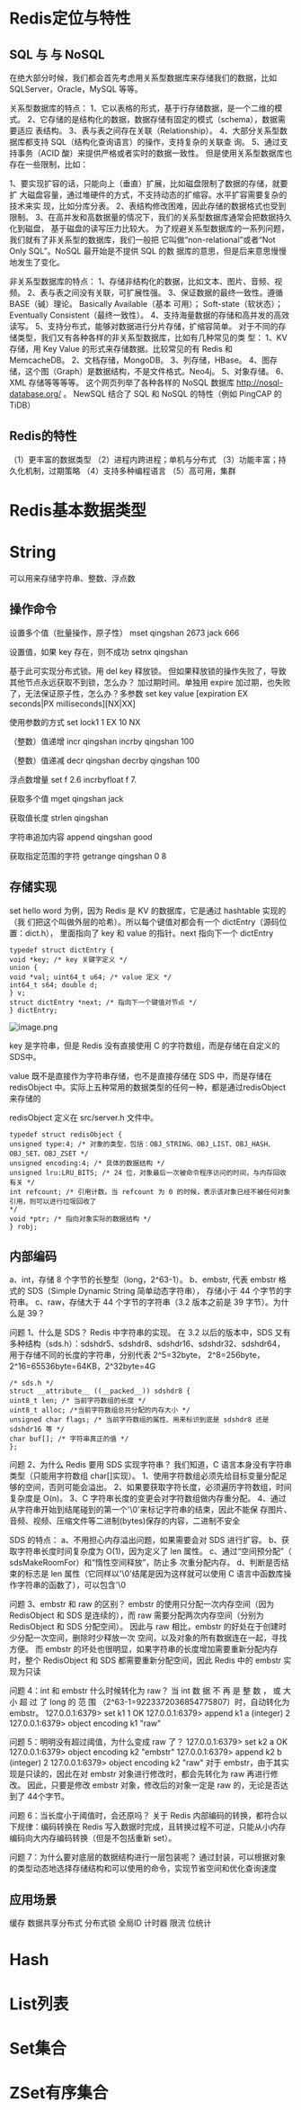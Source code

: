 # Redis定位与特性

## SQL 与 与  NoSQL

在绝大部分时候，我们都会首先考虑用关系型数据库来存储我们的数据，比如SQLServer，Oracle，MySQL 等等。

关系型数据库的特点：
1、它以表格的形式，基于行存储数据，是一个二维的模式。
2、它存储的是结构化的数据，数据存储有固定的模式（schema），数据需要适应
表结构。
3、表与表之间存在关联（Relationship）。
4、大部分关系型数据库都支持 SQL（结构化查询语言）的操作，支持复杂的关联查
询。
5、通过支持事务（ACID 酸）来提供严格或者实时的数据一致性。
但是使用关系型数据库也存在一些限制，比如：

1、要实现扩容的话，只能向上（垂直）扩展，比如磁盘限制了数据的存储，就要扩
大磁盘容量，通过堆硬件的方式，不支持动态的扩缩容。水平扩容需要复杂的技术来实
现，比如分库分表。
2、表结构修改困难，因此存储的数据格式也受到限制。
3、在高并发和高数据量的情况下，我们的关系型数据库通常会把数据持久化到磁盘，
基于磁盘的读写压力比较大。
为了规避关系型数据库的一系列问题，我们就有了非关系型的数据库，我们一般把
它叫做“non-relational”或者“Not Only SQL”。NoSQL 最开始是不提供 SQL 的数
据库的意思，但是后来意思慢慢地发生了变化。

非关系型数据库的特点：
1、存储非结构化的数据，比如文本、图片、音频、视频。
2、表与表之间没有关联，可扩展性强。
3、保证数据的最终一致性。遵循 BASE（碱）理论。 Basically Available（基本
可用）； Soft-state（软状态）； Eventually Consistent（最终一致性）。
4、支持海量数据的存储和高并发的高效读写。
5、支持分布式，能够对数据进行分片存储，扩缩容简单。
对于不同的存储类型，我们又有各种各样的非关系型数据库，比如有几种常见的类
型：
1、KV 存储，用 Key Value 的形式来存储数据。比较常见的有 Redis 和
MemcacheDB。
2、文档存储，MongoDB。
3、列存储，HBase。
4、图存储，这个图（Graph）是数据结构，不是文件格式。Neo4j。
5、对象存储。
6、XML 存储等等等等。
这个网页列举了各种各样的 NoSQL 数据库 http://nosql-database.org/ 。
NewSQL 结合了 SQL 和 NoSQL 的特性（例如 PingCAP 的 TiDB）

## Redis的特性

（1）更丰富的数据类型
（2）进程内跨进程；单机与分布式
（3）功能丰富；持久化机制，过期策略
（4）支持多种编程语言
（5）高可用，集群

# Redis基本数据类型

# String

可以用来存储字符串、整数、浮点数

## 操作命令

设置多个值（批量操作，原子性）
mset qingshan 2673 jack 666

设置值，如果 key 存在，则不成功
setnx qingshan

基于此可实现分布式锁。用 del key 释放锁。
但如果释放锁的操作失败了，导致其他节点永远获取不到锁，怎么办？
加过期时间。单独用 expire 加过期，也失败了，无法保证原子性，怎么办？多参数
set key value [expiration EX seconds|PX milliseconds][NX|XX]

使用参数的方式
set lock1 1 EX 10 NX

（整数）值递增
incr qingshan
incrby qingshan 100

（整数）值递减
decr qingshan
decrby qingshan 100

浮点数增量
set f 2.6
incrbyfloat f 7.

获取多个值
mget qingshan jack

获取值长度
strlen qingshan

字符串追加内容
append qingshan good

获取指定范围的字符
getrange qingshan 0 8

## 存储实现

set hello word 为例，因为 Redis 是 KV 的数据库，它是通过 hashtable 实现的（我
们把这个叫做外层的哈希）。所以每个键值对都会有一个 dictEntry（源码位置：dict.h），
里面指向了 key 和 value 的指针。next 指向下一个 dictEntry

```
typedef struct dictEntry {
void *key; /* key 关键字定义 */
union {
void *val; uint64_t u64; /* value 定义 */
int64_t s64; double d;
} v;
struct dictEntry *next; /* 指向下一个键值对节点 */
} dictEntry;
```

![image.png](./assets/image.png)

key 是字符串，但是 Redis 没有直接使用 C 的字符数组，而是存储在自定义的 SDS中。

value 既不是直接作为字符串存储，也不是直接存储在 SDS 中，而是存储在redisObject 中。实际上五种常用的数据类型的任何一种，都是通过redisObject 来存储的

redisObject 定义在 src/server.h 文件中。

```
typedef struct redisObject {
unsigned type:4; /* 对象的类型，包括：OBJ_STRING、OBJ_LIST、OBJ_HASH、OBJ_SET、OBJ_ZSET */
unsigned encoding:4; /* 具体的数据结构 */
unsigned lru:LRU_BITS; /* 24 位，对象最后一次被命令程序访问的时间，与内存回收有关 */
int refcount; /* 引用计数。当 refcount 为 0 的时候，表示该对象已经不被任何对象引用，则可以进行垃圾回收了
*/
void *ptr; /* 指向对象实际的数据结构 */
} robj;
```

## 内部编码

a、int，存储 8 个字节的长整型（long，2^63-1）。
b、embstr, 代表 embstr 格式的 SDS（Simple Dynamic String 简单动态字符串），
存储小于 44 个字节的字符串。
c、raw，存储大于 44 个字节的字符串（3.2 版本之前是 39 字节）。为什么是 39？


问题 1、什么是 SDS？
Redis 中字符串的实现。
在 3.2 以后的版本中，SDS 又有多种结构（sds.h）：sdshdr5、sdshdr8、sdshdr16、sdshdr32、sdshdr64，用于存储不同的长度的字符串，分别代表 2^5=32byte，
2^8=256byte，2^16=65536byte=64KB，2^32byte=4G

```
/* sds.h */
struct __attribute__ ((__packed__)) sdshdr8 {
uint8_t len; /* 当前字符数组的长度 */
uint8_t alloc; /*当前字符数组总共分配的内存大小 */
unsigned char flags; /* 当前字符数组的属性、用来标识到底是 sdshdr8 还是 sdshdr16 等 */
char buf[]; /* 字符串真正的值 */
};
```



问题 2、为什么 Redis 要用 SDS 实现字符串？
我们知道，C 语言本身没有字符串类型（只能用字符数组 char[]实现）。
1、使用字符数组必须先给目标变量分配足够的空间，否则可能会溢出。
2、如果要获取字符长度，必须遍历字符数组，时间复杂度是 O(n)。
3、C 字符串长度的变更会对字符数组做内存重分配。
4、通过从字符串开始到结尾碰到的第一个'\0'来标记字符串的结束，因此不能保
存图片、音频、视频、压缩文件等二进制(bytes)保存的内容，二进制不安全

SDS 的特点：
a、不用担心内存溢出问题，如果需要会对 SDS 进行扩容。
b、获取字符串长度时间复杂度为 O(1)，因为定义了 len 属性。
c、通过“空间预分配”（ sdsMakeRoomFor）和“惰性空间释放”，防止多
次重分配内存。
d、判断是否结束的标志是 len 属性（它同样以'\0'结尾是因为这样就可以使用 C
语言中函数库操作字符串的函数了），可以包含'\0

问题 3、embstr 和 raw 的区别？
embstr 的使用只分配一次内存空间（因为 RedisObject 和 SDS 是连续的），而 raw
需要分配两次内存空间（分别为 RedisObject 和 SDS 分配空间）。
因此与 raw 相比，embstr 的好处在于创建时少分配一次空间，删除时少释放一次
空间，以及对象的所有数据连在一起，寻找方便。
而 embstr 的坏处也很明显，如果字符串的长度增加需要重新分配内存时，整个
RedisObject 和 SDS 都需要重新分配空间，因此 Redis 中的 embstr 实现为只读

问题 4：int 和 embstr 什么时候转化为 raw？
当 int 数 据 不 再 是 整 数 ， 或 大 小 超 过 了 long 的 范 围
（2^63-1=9223372036854775807）时，自动转化为 embstr。
127.0.0.1:6379> set k1 1
OK
127.0.0.1:6379> append k1 a
(integer) 2
127.0.0.1:6379> object encoding k1
"raw"

问题 5：明明没有超过阈值，为什么变成 raw 了？
127.0.0.1:6379> set k2 a
OK
127.0.0.1:6379> object encoding k2
"embstr"
127.0.0.1:6379> append k2 b
(integer) 2
127.0.0.1:6379> object encoding k2
"raw"
对于 embstr，由于其实现是只读的，因此在对 embstr 对象进行修改时，都会先转化为 raw 再进行修改。
因此，只要是修改 embstr 对象，修改后的对象一定是 raw 的，无论是否达到了 44个字节。

问题 6：当长度小于阈值时，会还原吗？
关于 Redis 内部编码的转换，都符合以下规律：编码转换在 Redis 写入数据时完成，且转换过程不可逆，只能从小内存编码向大内存编码转换（但是不包括重新 set）。

问题 7：为什么要对底层的数据结构进行一层包装呢？
通过封装，可以根据对象的类型动态地选择存储结构和可以使用的命令，实现节省空间和优化查询速度

## 应用场景

缓存
数据共享分布式
分布式锁
全局ID
计时器
限流
位统计


# Hash

# List列表

# Set集合

# ZSet有序集合



